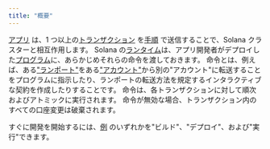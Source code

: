 ```yaml
---
title: "概要"
---
```


[アプリ](terminology.md#app) は、1 つ以上の[トランザクション](transactions.md) を[手順](transactions.md#instructions) で送信することで、Solana クラスターと相互作用します。 Solana の[ランタイム](runtime.md)は、アプリ開発者がデプロイした[プログラム](terminology.md#program)に、あらかじめそれらの命令を渡しておきます。 命令とは、例えば、ある["ランポート"](terminology.md#lamports)をある["アカウント"](accounts.md)から別の"アカウント"に転送することをプログラムに指示したり、ランポートの転送方法を規定するインタラクティブな契約を作成したりすることです。 命令は、各トランザクションに対して順次およびアトミックに実行されます。 命令が無効な場合、トランザクション内のすべての口座変更は破棄されます。

すぐに開発を開始するには、[例](developing/deployed-programs/examples.md) のいずれかを"ビルド"、"デプロイ"、および"実行"できます。
